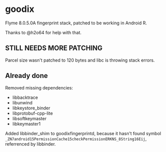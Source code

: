 # goodix

Flyme 8.0.5.0A fingerprint stack, 
patched to be working in Android R.

Thanks to @h2o64 for help with that.

## STILL NEEDS MORE PATCHING
Parcel size wasn't patched to 120 bytes and 
libc is throwing stack errors.

## Already done
Removed missing dependencies:
* libbacktrace
* libunwind
* libkeystore_binder
* libprotobuf-cpp-lite
* libsoftkeymaster
* libkeymaster1

Added libbinder_shim to goodixfingerprintd,
because it hasn't found symbol
`_ZN7android15PermissionCache15checkPermissionERKNS_8String16Eij`,
referrenced by libbinder.
